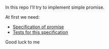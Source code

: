 In this repo I'll try to implement simple promise.

At first we need:
* [Specification of promise](./doc/specification.md)
* [Tests for this specification](https://github.com/promises-aplus/promises-tests)

Good luck to me
